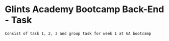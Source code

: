 # Glints Academy Bootcamp Back-End - Task

```
Consist of task 1, 2, 3 and group task for week 1 at GA bootcamp
```
